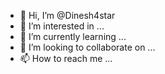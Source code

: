 - 👋 Hi, I’m @Dinesh4star
- 👀 I’m interested in ...
- 🌱 I’m currently learning ...
- 💞️ I’m looking to collaborate on ...
- 📫 How to reach me ...

<!---
Dinesh4star/Dinesh4star is a ✨ special ✨ repository because its `README.md` (this file) appears on your GitHub profile.
You can click the Preview link to take a look at your changes.
--->
